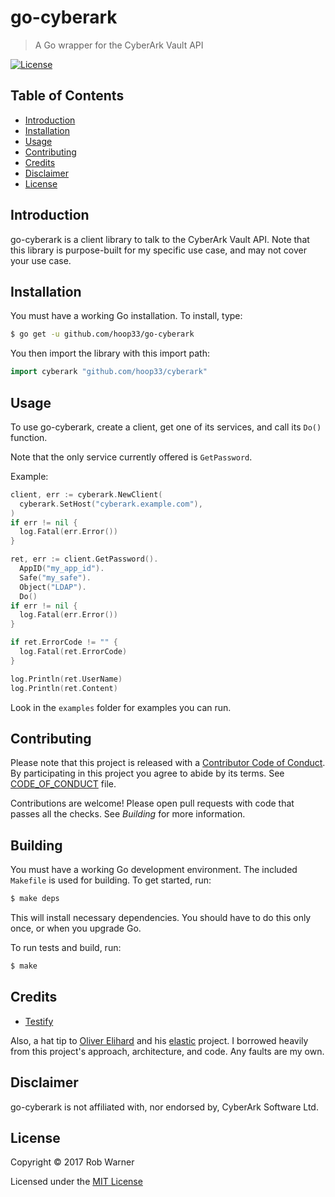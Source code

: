 # go-cyberark

> A Go wrapper for the CyberArk Vault API

[![License](https://img.shields.io/badge/license-MIT-blue.svg)](http://opensource.org/licenses/MIT)

## Table of Contents

* [Introduction](#introduction)
* [Installation](#installation)
* [Usage](#usage)
* [Contributing](#contributing)
* [Credits](#credits)
* [Disclaimer](#disclaimer)
* [License](#license)

## Introduction

go-cyberark is a client library to talk to the CyberArk Vault API. Note that this library is purpose-built for my specific use case, and may not cover your use case.

## Installation

You must have a working Go installation. To install, type:

```sh
$ go get -u github.com/hoop33/go-cyberark
```

You then import the library with this import path:

```go
import cyberark "github.com/hoop33/cyberark"
```

## Usage

To use go-cyberark, create a client, get one of its services, and call its `Do()` function.

Note that the only service currently offered is `GetPassword`.

Example:

```go
client, err := cyberark.NewClient(
  cyberark.SetHost("cyberark.example.com"),
)
if err != nil {
  log.Fatal(err.Error())
}

ret, err := client.GetPassword().
  AppID("my_app_id").
  Safe("my_safe").
  Object("LDAP").
  Do()
if err != nil {
  log.Fatal(err.Error())
}

if ret.ErrorCode != "" {
  log.Fatal(ret.ErrorCode)
}

log.Println(ret.UserName)
log.Println(ret.Content)
```

Look in the `examples` folder for examples you can run.

## Contributing

Please note that this project is released with a [Contributor Code of Conduct](http://contributor-covenant.org/). By participating in this project you agree to abide by its terms. See [CODE_OF_CONDUCT](CODE_OF_CONDUCT.md) file.

Contributions are welcome! Please open pull requests with code that passes all the checks. See *Building* for more information.

## Building

You must have a working Go development environment. The included `Makefile` is used for building. To get started, run:

```sh
$ make deps
```

This will install necessary dependencies. You should have to do this only once, or when you upgrade Go.

To run tests and build, run:

```sh
$ make
```

## Credits

* [Testify](https://github.com/stretchr/testify)

Also, a hat tip to [Oliver Elihard](https://github.com/olivere) and his [elastic](https://github.com/olivere/elastic) project. I borrowed heavily from this project's approach, architecture, and code. Any faults are my own.

## Disclaimer

go-cyberark is not affiliated with, nor endorsed by, CyberArk Software Ltd.

## License

Copyright &copy; 2017 Rob Warner

Licensed under the [MIT License](https://hoop33.mit-license.org/)


